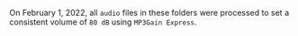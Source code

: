 On February 1, 2022, all `audio` files in these folders were processed to set a consistent volume of `80 dB` using `MP3Gain Express`.
